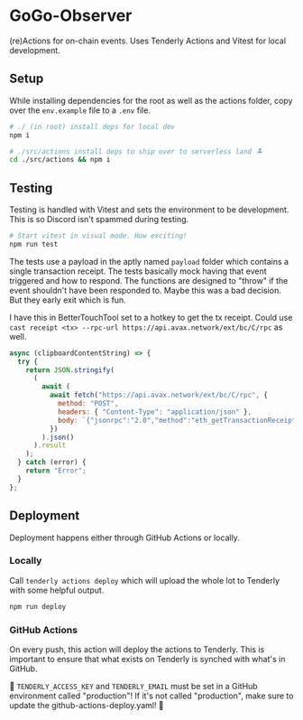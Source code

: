 # GoGo-Observer
(re)Actions for on-chain events. Uses Tenderly Actions and Vitest for local development. 

## Setup
While installing dependencies for the root as well as the actions folder, copy over the `env.example` file to a `.env` file. 
```bash
# ./ (in root) install deps for local dev
npm i

# ./src/actions install deps to ship over to serverless land 🏝️
cd ./src/actions && npm i
```

## Testing
Testing is handled with Vitest and sets the environment to be development. This is so Discord isn't spammed during testing.
```bash
# Start vitest in visual mode. How exciting!
npm run test
```

The tests use a payload in the aptly named `payload` folder which contains a single transaction receipt. The tests basically mock having that event triggered and how to respond. The functions are designed to "throw" if the event shouldn't have been responded to. Maybe this was a bad decision. But they early exit which is fun.

I have this in BetterTouchTool set to a hotkey to get the tx receipt. Could use `cast receipt <tx> --rpc-url https://api.avax.network/ext/bc/C/rpc` as well.

```javascript
async (clipboardContentString) => {
  try {
    return JSON.stringify(
      (
        await (
          await fetch("https://api.avax.network/ext/bc/C/rpc", {
            method: "POST",
            headers: { "Content-Type": "application/json" },
            body: `{"jsonrpc":"2.0","method":"eth_getTransactionReceipt","params":["${clipboardContentString}"],"id":67}`,
          })
        ).json()
      ).result
    );
  } catch (error) {
    return "Error";
  }
};
```


## Deployment
Deployment happens either through GitHub Actions or locally.

### Locally
Call `tenderly actions deploy` which will upload the whole lot to Tenderly with some helpful output.
```bash
npm run deploy
```
### GitHub Actions
On every push, this action will deploy the actions to Tenderly. This is important to ensure that what exists on Tenderly is synched with what's in GitHub.

🚨 `TENDERLY_ACCESS_KEY` and `TENDERLY_EMAIL` must be set in a GitHub environment called "production"! If it's not called "production", make sure to update the github-actions-deploy.yaml! 🚨

